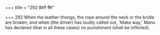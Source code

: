 +++
title = "292 छेदने चैव"

+++
292	When the leather-thongs, the rope around the neck or the bridle are broken, and when (the driver) has loudly called out, 'Make way,' Manu has declared (that in all these cases) no punishment (shall be inflicted).